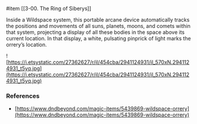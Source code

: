  #item [[3-00. The Ring of Siberys]]

Inside a Wildspace system, this portable arcane device automatically tracks the positions and movements of all suns, planets, moons, and comets within that system, projecting a display of all these bodies in the space above its current location. In that display, a white, pulsating pinprick of light marks the orrery’s location.

![https://i.etsystatic.com/27362627/r/il/454cba/2941124931/il_570xN.2941124931_t5yq.jpg](https://i.etsystatic.com/27362627/r/il/454cba/2941124931/il_570xN.2941124931_t5yq.jpg)

### References

* [https://www.dndbeyond.com/magic-items/5439869-wildspace-orrery](https://www.dndbeyond.com/magic-items/5439869-wildspace-orrery)
